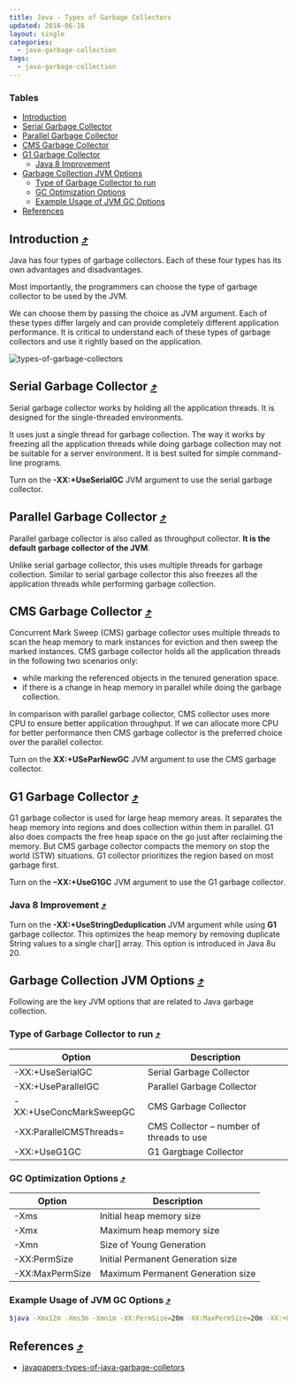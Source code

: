 ```yaml
---
title: Java - Types of Garbage Collectors
updated: 2016-06-16
layout: single
categories:
  - java-garbage-collection
tags:
  - java-garbage-collection
---
```


### Tables

* [Introduction](#introduction-10548tables)
* [Serial Garbage Collector](#serial-garbage-collector-10548tables)
* [Parallel Garbage Collector](#parallel-garbage-collector-10548tables)
* [CMS Garbage Collector](#cms-garbage-collector-10548tables)
* [G1 Garbage Collector](#g1-garbage-collector-10548tables)
  * [Java 8 Improvement](#java-8-improvement-10548tables)
* [Garbage Collection JVM Options](#garbage-collection-jvm-options-10548tables)
  * [Type of Garbage Collector to run](#type-of-garbage-collector-to-run-10548tables)
  * [GC Optimization Options](#gc-optimization-options-10548tables)
  * [Example Usage of JVM GC Options](#example-usage-of-jvm-gc-options-10548tables)
* [References](#references-10548tables)

## Introduction [&#10548;](#tables)

Java has four types of garbage collectors. Each of these four types has its own advantages and disadvantages.

Most importantly, the programmers can choose the type of garbage collector to be used by the JVM.

We can choose them by passing the choice as JVM argument. Each of these types differ largely and can provide completely different application performance. It is critical to understand each of these types of garbage collectors and use it rightly based on the application.

![types-of-garbage-collectors](http://javapapers.com/wp-content/uploads/2014/10/Types-of-Java-Garbage-Collectors3_th_thumb.jpg)

## Serial Garbage Collector [&#10548;](#tables)

Serial garbage collector works by holding all the application threads. It is designed for the single-threaded environments.

It uses just a single thread for garbage collection. The way it works by freezing all the application threads while doing garbage collection may not be suitable for a server environment. It is best suited for simple command-line programs.

Turn on the **-XX:+UseSerialGC** JVM argument to use the serial garbage collector.

## Parallel Garbage Collector [&#10548;](#tables)

Parallel garbage collector is also called as throughput collector. **It is the default garbage collector of the JVM**.

Unlike serial garbage collector, this uses multiple threads for garbage collection. Similar to serial garbage collector this also freezes all the application threads while performing garbage collection.

## CMS Garbage Collector [&#10548;](#tables)

Concurrent Mark Sweep (CMS) garbage collector uses multiple threads to scan the heap memory to mark instances for eviction and then sweep the marked instances. CMS garbage collector holds all the application threads in the following two scenarios only:

* while marking the referenced objects in the tenured generation space.
* if there is a change in heap memory in parallel while doing the garbage collection.

In comparison with parallel garbage collector, CMS collector uses more CPU to ensure better application throughput. If we can allocate more CPU for better performance then CMS garbage collector is the preferred choice over the parallel collector.

Turn on the **XX:+USeParNewGC** JVM argument to use the CMS garbage collector.

## G1 Garbage Collector [&#10548;](#tables)

G1 garbage collector is used for large heap memory areas. It separates the heap memory into regions and does collection within them in parallel. G1 also does compacts the free heap space on the go just after reclaiming the memory. But CMS garbage collector compacts the memory on stop the world (STW) situations. G1 collector prioritizes the region based on most garbage first.

Turn on the **–XX:+UseG1GC** JVM argument to use the G1 garbage collector.

### Java 8 Improvement [&#10548;](#tables)

Turn on the **-XX:+UseStringDeduplication** JVM argument while using **G1** garbage collector. This optimizes the heap memory by removing duplicate String values to a single char[] array. This option is introduced in Java 8u 20.

## Garbage Collection JVM Options [&#10548;](#tables)

Following are the key JVM options that are related to Java garbage collection.

### Type of Garbage Collector to run [&#10548;](#tables)

| Option	| Description |
| ------- | ----------- |
| -XX:+UseSerialGC |	Serial Garbage Collector |
| -XX:+UseParallelGC |	Parallel Garbage Collector |
| -XX:+UseConcMarkSweepGC |	CMS Garbage Collector |
| -XX:ParallelCMSThreads=	| CMS Collector – number of threads to use |
| -XX:+UseG1GC	| G1 Gargbage Collector |

### GC Optimization Options [&#10548;](#tables)

| Option |	Description |
| ------ | ------------ |
| -Xms |	Initial heap memory size |
| -Xmx |	Maximum heap memory size |
| -Xmn |	Size of Young Generation |
| -XX:PermSize |	Initial Permanent Generation size |
| -XX:MaxPermSize |	Maximum Permanent Generation size |

### Example Usage of JVM GC Options [&#10548;](#tables)

```bash
$java -Xmx12m -Xms3m -Xmn1m -XX:PermSize=20m -XX:MaxPermSize=20m -XX:+UseSerialGC -jar java-application.jar
```

## References [&#10548;](#tables)

* [javapapers-types-of-java-garbage-colletors](http://javapapers.com/java/types-of-java-garbage-collectors/)